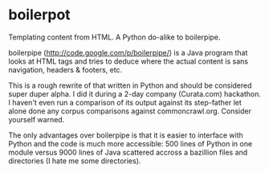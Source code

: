 boilerpot
=========

Templating content from HTML.  A Python do-alike to boilerpipe.

boilerpipe (http://code.google.com/p/boilerpipe/) is a Java program that looks at HTML tags and tries to deduce where the actual content is sans navigation, headers & footers, etc.

This is a rough rewrite of that written in Python and should be considered super duper alpha.  I did it during a 2-day company (Curata.com) hackathon.  I haven't even run a comparison of its output against its step-father let alone done any corpus comparisons against commoncrawl.org.  Consider yourself warned.

The only advantages over boilerpipe is that it is easier to interface with Python and the code is much more accessible: 500 lines of Python in one module versus 9000 lines of Java scattered accross a bazillion files and directories (I hate me some directories).
